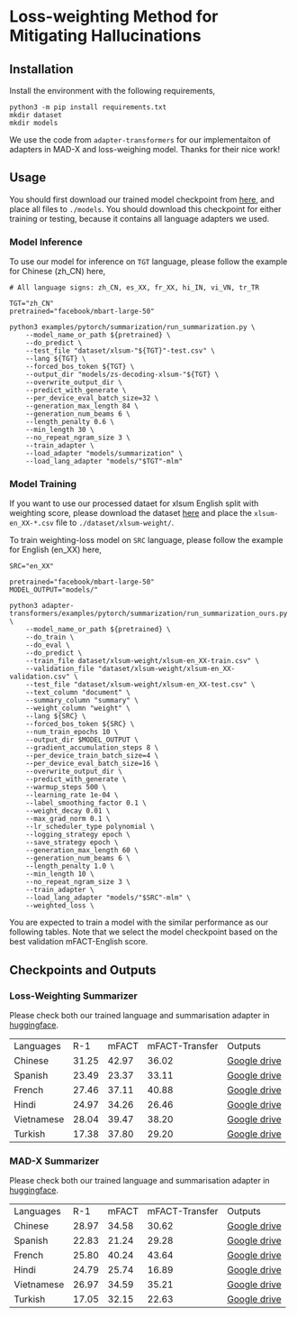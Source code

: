 # Loss-weighting Method for Mitigating Hallucinations

## Installation

Install the environment with the following requirements,

```
python3 -m pip install requirements.txt
mkdir dataset
mkdir models
```

We use the code from `adapter-transformers` for our implementaiton of adapters in MAD-X and loss-weighing model. Thanks for their nice work!

## Usage

You should first download our trained model checkpoint from [here](#checkpoints-and-outputs), and place all files to `./models`. You should download this checkpoint for either training or testing, because it contains all language adapters we used.

### Model Inference

To use our model for inference on `TGT` language, please follow the example for Chinese (zh_CN) here,

```
# All language signs: zh_CN, es_XX, fr_XX, hi_IN, vi_VN, tr_TR

TGT="zh_CN"
pretrained="facebook/mbart-large-50"

python3 examples/pytorch/summarization/run_summarization.py \
    --model_name_or_path ${pretrained} \
    --do_predict \
    --test_file "dataset/xlsum-"${TGT}"-test.csv" \
    --lang ${TGT} \
    --forced_bos_token ${TGT} \
    --output_dir "models/zs-decoding-xlsum-"${TGT} \
    --overwrite_output_dir \
    --predict_with_generate \
    --per_device_eval_batch_size=32 \
    --generation_max_length 84 \
    --generation_num_beams 6 \
    --length_penalty 0.6 \
    --min_length 30 \
    --no_repeat_ngram_size 3 \
    --train_adapter \
    --load_adapter "models/summarization" \
    --load_lang_adapter "models/"$TGT"-mlm"
```

### Model Training

If you want to use our processed dataet for xlsum English split with weighting score, please download the dataset [here](https://huggingface.co/datasets/yfqiu-nlp/xlsum-en_XX-weights) and place the `xlsum-en_XX-*.csv` file to `./dataset/xlsum-weight/`. 

To train weighting-loss model on `SRC` language, please follow the example for English (en_XX) here,

```
SRC="en_XX"

pretrained="facebook/mbart-large-50"
MODEL_OUTPUT="models/"

python3 adapter-transformers/examples/pytorch/summarization/run_summarization_ours.py \
    --model_name_or_path ${pretrained} \
    --do_train \
    --do_eval \
    --do_predict \
    --train_file dataset/xlsum-weight/xlsum-en_XX-train.csv" \
    --validation_file "dataset/xlsum-weight/xlsum-en_XX-validation.csv" \
    --test_file "dataset/xlsum-weight/xlsum-en_XX-test.csv" \
    --text_column "document" \
    --summary_column "summary" \
    --weight_column "weight" \
    --lang ${SRC} \
    --forced_bos_token ${SRC} \
    --num_train_epochs 10 \
    --output_dir $MODEL_OUTPUT \
    --gradient_accumulation_steps 8 \
    --per_device_train_batch_size=4 \
    --per_device_eval_batch_size=16 \
    --overwrite_output_dir \
    --predict_with_generate \
    --warmup_steps 500 \
    --learning_rate 1e-04 \
    --label_smoothing_factor 0.1 \
    --weight_decay 0.01 \
    --max_grad_norm 0.1 \
    --lr_scheduler_type polynomial \
    --logging_strategy epoch \
    --save_strategy epoch \
    --generation_max_length 60 \
    --generation_num_beams 6 \
    --length_penalty 1.0 \
    --min_length 10 \
    --no_repeat_ngram_size 3 \
    --train_adapter \
    --load_lang_adapter "models/"$SRC"-mlm" \
    --weighted_loss \
```

You are expected to train a model with the similar performance as our following tables. Note that we select the model checkpoint based on the best validation mFACT-English score.

## Checkpoints and Outputs

### Loss-Weighting Summarizer
Please check both our trained language and summarisation adapter in [huggingface](https://huggingface.co/yfqiu-nlp/mfact-weighted-loss).

<table>
   <tr>
      <td>Languages</td>
      <td>R-1</td>
      <td>mFACT</td>
      <td>mFACT-Transfer</td>
      <td>Outputs</td>
   </tr>
   <tr>
      <td>Chinese</td>
      <td>31.25</td>
      <td>42.97</td>
      <td>36.02</td>
      <td>
        <a href="https://drive.google.com/file/d/1oIHJMn7zwxKWrayNxiU42aduQw5QQ4hT/view?usp=share_link">
            Google drive
        </a>
      </td>
   </tr>
   <tr>
      <td>Spanish</td>
      <td>23.49</td>
      <td>23.37</td>
      <td>33.11</td>
      <td>
        <a href="https://drive.google.com/file/d/1esq1joNOu71binoFgHL7JuOrvy4JhKV0/view?usp=share_link">
            Google drive
        </a>
      </td>
   </tr>
   <tr>
      <td>French</td>
      <td>27.46</td>
      <td>37.11</td>
      <td>40.88</td>
      <td>
        <a href="https://drive.google.com/file/d/1khWkb5gKD4tdjmet9IEjEhmRM8Ik-lAF/view?usp=share_link">
            Google drive
        </a>
      </td>
   </tr>
   <tr>
      <td>Hindi</td>
      <td>24.97</td>
      <td>34.26</td>
      <td>26.46</td>
      <td>
        <a href="https://drive.google.com/file/d/1esMLR9bJKhRpcHJgZfadNz98tsWU-0F7/view?usp=share_link">
            Google drive
        </a>
      </td>
   </tr>
   <tr>
      <td>Vietnamese</td>
      <td>28.04</td>
      <td>39.47</td>
      <td>38.20</td>
      <td>
        <a href="https://drive.google.com/file/d/1sjNv70DVZJKeq_MfJecIynRPA9ucvayZ/view?usp=share_link">
            Google drive
        </a>
      </td>
   </tr>
   <tr>
      <td>Turkish</td>
      <td>17.38</td>
      <td>37.80</td>
      <td>29.20</td>
      <td>
        <a href="https://drive.google.com/file/d/1U2X5wqBoHQTipdtj-VDqMRgv9PAvOk28/view?usp=share_link">
            Google drive
        </a>
      </td>
   </tr>
</table>

### MAD-X Summarizer

Please check both our trained language and summarisation adapter in  [huggingface](https://huggingface.co/yfqiu-nlp/mfact-mad-x).

<table>
   <tr>
      <td>Languages</td>
      <td>R-1</td>
      <td>mFACT</td>
      <td>mFACT-Transfer</td>
      <td>Outputs</td>
   </tr>
   <tr>
      <td>Chinese</td>
      <td>28.97</td>
      <td>34.58</td>
      <td>30.62</td>
      <td>
        <a href="https://drive.google.com/file/d/1goEapvFahhovxtYKpDWa_5XdIPjukqwk/view?usp=share_link">
            Google drive
        </a>
      </td>
   </tr>
   <tr>
      <td>Spanish</td>
      <td>22.83</td>
      <td>21.24</td>
      <td>29.28</td>
      <td>
        <a href="https://drive.google.com/file/d/17U1YHp_QOXLWstV_EGe10lpatQoHTipp/view?usp=share_link">
            Google drive
        </a>
      </td>
   </tr>
   <tr>
      <td>French</td>
      <td>25.80</td>
      <td>40.24</td>
      <td>43.64</td>
      <td>
        <a href="https://drive.google.com/file/d/1OIOgQhU-8ajlvG-Cs0tmCoQJo-NSaTwG/view?usp=share_link">
            Google drive
        </a>
      </td>
   </tr>
   <tr>
      <td>Hindi</td>
      <td>24.79</td>
      <td>25.74</td>
      <td>16.89</td>
      <td>
        <a href="https://drive.google.com/file/d/1XXgWsamD5DwKinqFnfF_WOldzVUd2N_R/view?usp=share_link">
            Google drive
        </a>
      </td>
   </tr>
   <tr>
      <td>Vietnamese</td>
      <td>26.97</td>
      <td>34.59</td>
      <td>35.21</td>
      <td>
        <a href="https://drive.google.com/file/d/1cZJLIJrT40domeCK_PoCDmU1CM3qzByu/view?usp=share_link">
            Google drive
        </a>
      </td>
   </tr>
   <tr>
      <td>Turkish</td>
      <td>17.05</td>
      <td>32.15</td>
      <td>22.63</td>
      <td>
        <a href="https://drive.google.com/file/d/1mEya871CsO5PzQQ2MLzW-dOiJQopMQ5j/view?usp=share_link">
            Google drive
        </a>
      </td>
   </tr>
</table>
